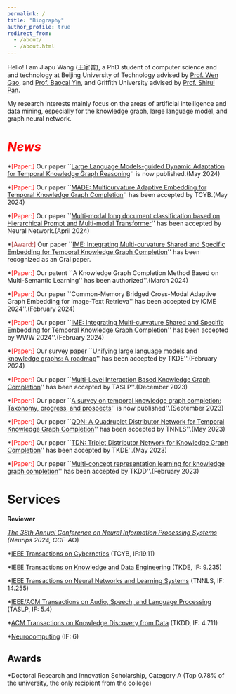 ```yaml
---
permalink: /
title: "Biography"
author_profile: true
redirect_from: 
  - /about/
  - /about.html
---
```


Hello! I am Jiapu Wang (王家普), a PhD student of computer science and and technology at Beijing University of Technology advised by [Prof. Wen Gao](https://idm.pku.edu.cn/info/1017/1041.htm), and [Prof. Baocai Yin](https://www.bjut.edu.cn/info/1059/1568.htm), and Griffith University advised by [Prof. Shirui Pan](https://shiruipan.github.io). 

My research interests mainly focus on the areas of artificial intelligence and data mining, especially for the knowledge graph, large language model, and graph neural network.

<span style="color:red">_News_</span>
======
  *<span style="color:red">[Paper:]</span> Our paper ``[Large Language Models-guided Dynamic Adaptation for Temporal Knowledge Graph Reasoning](https://arxiv.org/abs/2405.14170)'' is now published.(May 2024)

  *<span style="color:red">[Paper:]</span> Our paper ``[MADE: Multicurvature Adaptive Embedding for Temporal Knowledge Graph Completion](https://ieeexplore.ieee.org/abstract/document/10535899)'' has been accepted by TCYB.(May 2024)
  
  *<span style="color:red">[Paper:]</span> Our paper ``[Multi-modal long document classification based on Hierarchical Prompt and Multi-modal Transformer](https://www.sciencedirect.com/science/article/pii/S0893608024002466)'' has been accepted by Neural Network.(April 2024)
  
  *<span style="color:brown">[Award:]</span> Our paper ``[IME: Integrating Multi-curvature Shared and Specific Embedding for Temporal Knowledge Graph Completion](https://dl.acm.org/doi/abs/10.1145/3589334.3645361)'' has been recognized as an Oral paper.

  *<span style="color:red">[Paper:]</span> Our patent ``A Knowledge Graph Completion Method Based on Multi-Semantic Learning'' has been authorized''.(March 2024)

  *<span style="color:red">[Paper:]</span> Our paper ``Common-Memory Bridged Cross-Modal Adaptive Graph Embedding for Image-Text Retrieva'' has been accepted by ICME 2024''.(February 2024)

  *<span style="color:red">[Paper:]</span> Our paper ``[IME: Integrating Multi-curvature Shared and Specific Embedding for Temporal Knowledge Graph Completion](https://dl.acm.org/doi/abs/10.1145/3589334.3645361)'' has been accepted by WWW 2024''.(February 2024)

  *<span style="color:red">[Paper:]</span> Our survey paper ``[Unifying large language models and knowledge graphs: A roadmap](https://ieeexplore.ieee.org/abstract/document/10387715)'' has been accepted by TKDE''.(February 2024)

  *<span style="color:red">[Paper:]</span> Our paper ``[Multi-Level Interaction Based Knowledge Graph Completion](https://ieeexplore.ieee.org/abstract/document/10313042)'' has been accepted by TASLP''.(December 2023)

  *<span style="color:red">[Paper:]</span> Our paper ``[A survey on temporal knowledge graph completion: Taxonomy, progress, and prospects](https://arxiv.org/abs/2308.02457)'' is now published''.(September 2023)

  *<span style="color:red">[Paper:]</span> Our paper ``[QDN: A Quadruplet Distributor Network for Temporal Knowledge Graph Completion](https://ieeexplore.ieee.org/document/10132432)'' has been accepted by TNNLS''.(May 2023)

  *<span style="color:red">[Paper:]</span> Our paper ``[TDN: Triplet Distributor Network for Knowledge Graph Completion](https://ieeexplore.ieee.org/abstract/document/10115028)'' has been accepted by TKDE''.(May 2023)

  *<span style="color:red">[Paper:]</span> Our paper ``[Multi-concept representation learning for knowledge graph completion](https://dl.acm.org/doi/full/10.1145/3533017)'' has been accepted by TKDD''.(February 2023)

__Services__
======
__Reviewer__

  *[The 38th Annual Conference on Neural Information Processing Systems](https://neurips.cc/Conferences/2024) (Neurips 2024, CCF-A<sub>*</sub>O)

  *[IEEE Transactions on Cybernetics](https://ieeexplore.ieee.org/xpl/RecentIssue.jsp?punumber=6221036) (TCYB, IF:19.11)
  
  *[IEEE Transactions on Knowledge and Data Engineering](https://ieeexplore.ieee.org/xpl/RecentIssue.jsp?punumber=69) (TKDE, IF: 9.235)
  
  *[IEEE Transactions on Neural Networks and Learning Systems](https://ieeexplore.ieee.org/xpl/RecentIssue.jsp?punumber=5962385) (TNNLS, IF: 14.255)
  
  *[IEEE/ACM Transactions on Audio, Speech, and Language Processing](https://ieeexplore.ieee.org/xpl/RecentIssue.jsp?punumber=6570655) (TASLP, IF: 5.4)
  
  *[ACM Transactions on Knowledge Discovery from Data](https://dl.acm.org/journal/tkdd) (TKDD, IF: 4.711)
  
  *[Neurocomputing](https://www.sciencedirect.com/journal/neurocomputing) (IF: 6)

Awards
------
  *Doctoral Research and Innovation Scholarship, Category A (Top 0.78% of the university, the only recipient from the college)
